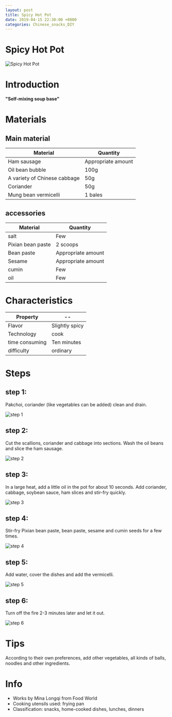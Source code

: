 ```yaml
---
layout: post
title: Spicy Hot Pot
date: 2019-04-15 22:30:00 +0800
categories: Chinese_snacks_DIY
---
```


# Spicy Hot Pot

![Spicy Hot Pot]({{site.baseurl}}/img/414162/414162.jpg)

# Introduction

**"Self-mixing soup base"**

# Materials


## Main material

Material|Quantity
--|--
Ham sausage|Appropriate amount
Oil bean bubble|100g
A variety of Chinese cabbage|50g
Coriander|50g
Mung bean vermicelli|1 bales

## accessories

Material|Quantity
--|--
salt|Few
Pixian bean paste|2 scoops
Bean paste|Appropriate amount
Sesame|Appropriate amount
cumin|Few
oil|Few

# Characteristics

Property|--
--|--
Flavor|Slightly spicy
Technology|cook
time consuming|Ten minutes
difficulty|ordinary

# Steps

## step 1:

Pakchoi, coriander (like vegetables can be added) clean and drain.

![step 1]({{site.baseurl}}/img/414162/1.jpg)

## step 2:

Cut the scallions, coriander and cabbage into sections. Wash the oil beans and slice the ham sausage.

![step 2]({{site.baseurl}}/img/414162/2.jpg)

## step 3:

In a large heat, add a little oil in the pot for about 10 seconds. Add coriander, cabbage, soybean sauce, ham slices and stir-fry quickly.

![step 3]({{site.baseurl}}/img/414162/3.jpg)

## step 4:

Stir-fry Pixian bean paste, bean paste, sesame and cumin seeds for a few times.

![step 4]({{site.baseurl}}/img/414162/4.jpg)

## step 5:

Add water, cover the dishes and add the vermicelli.

![step 5]({{site.baseurl}}/img/414162/5.jpg)

## step 6:

Turn off the fire 2-3 minutes later and let it out.

![step 6]({{site.baseurl}}/img/414162/6.jpg)

# Tips

According to their own preferences, add other vegetables, all kinds of balls, noodles and other ingredients.

# Info

- Works by Mina Longqi from Food World
- Cooking utensils used: frying pan
- Classification: snacks, home-cooked dishes, lunches, dinners